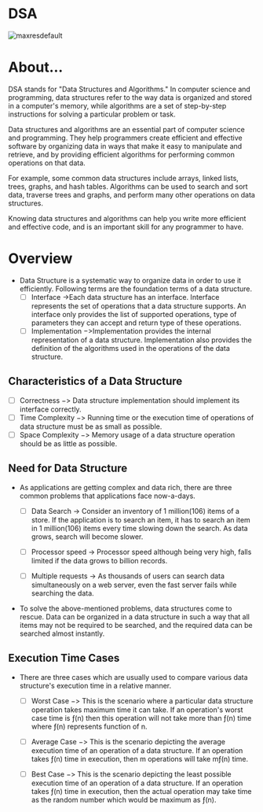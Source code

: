 # DSA

![maxresdefault](https://user-images.githubusercontent.com/70604119/236719179-35e83396-2c89-43d3-9ab7-8390ceb49ece.jpg)

<h1>About...</h1>
<p>
DSA stands for "Data Structures and Algorithms." In computer science and programming, data structures refer to the way data is organized and stored in a computer's memory, while algorithms are a set of step-by-step instructions for solving a particular problem or task.

Data structures and algorithms are an essential part of computer science and programming. They help programmers create efficient and effective software by organizing data in ways that make it easy to manipulate and retrieve, and by providing efficient algorithms for performing common operations on that data.

For example, some common data structures include arrays, linked lists, trees, graphs, and hash tables. Algorithms can be used to search and sort data, traverse trees and graphs, and perform many other operations on data structures.

Knowing data structures and algorithms can help you write more efficient and effective code, and is an important skill for any programmer to have.</p>

# Overview

- Data Structure is a systematic way to organize data in order to use it efficiently.   Following terms are the foundation terms of a data structure.
  - [ ] Interface ->Each data structure has an interface. Interface    represents the set of operations that a data structure supports. An interface only provides the list of supported operations, type of parameters they can accept and return type of these operations.
  - [ ] Implementation −>Implementation provides the internal representation of a data structure. Implementation also provides the definition of the algorithms used in the operations of the data structure.

## Characteristics of a Data Structure

  - [ ] Correctness −> Data structure implementation should implement its interface correctly.
  - [ ] Time Complexity −> Running time or the execution time of operations of data structure must be as small as possible.
  - [ ] Space Complexity −> Memory usage of a data structure operation should be as little as possible.

## Need for Data Structure

- As applications are getting complex and data rich, there are three common problems that applications face now-a-days.

  - [ ] Data Search -> Consider an inventory of 1 million(106) items of a store. If the application is to search an item, it has to search an item in 1 million(106) items every time slowing down the search. As data grows, search will become slower.

  - [ ] Processor speed -> Processor speed although being very high, falls limited if the data grows to billion records.

  - [ ] Multiple requests -> As thousands of users can search data simultaneously on a web server, even the fast server fails while searching the data.

- To solve the above-mentioned problems, data structures come to rescue. Data can be organized in a data structure in such a way that all items may not be required to be searched, and the required data can be searched almost instantly.

## Execution Time Cases

- There are three cases which are usually used to compare various data structure's execution time in a relative manner.
  - [ ] Worst Case −> This is the scenario where a particular data structure operation takes maximum time it can take. If an operation's worst case time is ƒ(n) then this operation will not take more than ƒ(n) time where ƒ(n) represents function of n.

  - [ ] Average Case −> This is the scenario depicting the average execution time of an operation of a data structure. If an operation takes ƒ(n) time in execution, then m operations will take mƒ(n) time.

  - [ ] Best Case −> This is the scenario depicting the least possible execution time of an operation of a data structure. If an operation takes ƒ(n) time in execution, then the actual operation may take time as the random number which would be maximum as ƒ(n).

  